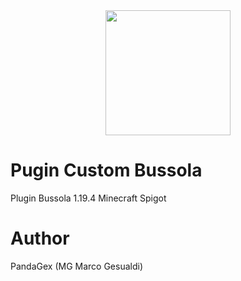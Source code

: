 <div id="header" align="center">
  <img src="https://media.giphy.com/media/WRvCa3rZlSf0waGIx8/giphy.gif" width="200"/>
</div>

# Pugin Custom Bussola
Plugin Bussola 1.19.4 Minecraft Spigot
# Author 
PandaGex (MG Marco Gesualdi)
